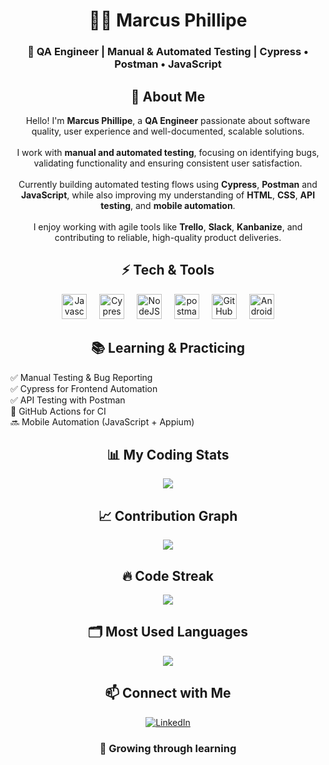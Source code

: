 # <div align="center"> 👨‍💻 Marcus Phillipe </div>

### <div align="center">🧪 QA Engineer | Manual & Automated Testing | Cypress • Postman • JavaScript </div>

## <div align="center">  🔎 About Me </div>

<div align="center">
Hello! I'm <strong>Marcus Phillipe</strong>, a <strong>QA Engineer</strong> passionate about software quality, user experience and well-documented, scalable solutions.
<br><br>
I work with <strong>manual and automated testing</strong>, focusing on identifying bugs, validating functionality and ensuring consistent user satisfaction.
<br><br>
Currently building automated testing flows using <strong>Cypress</strong>, <strong>Postman</strong> and <strong>JavaScript</strong>, while also improving my understanding of
<strong>HTML</strong>, <strong>CSS</strong>, <strong>API testing</strong>, and <strong>mobile automation</strong>.
<br><br>
I enjoy working with agile tools like <strong>Trello</strong>, <strong>Slack</strong>, <strong>Kanbanize</strong>, and contributing to reliable, high-quality product deliveries.
</div>

## <div align="center"> ⚡ Tech & Tools </div>

<div align="center">
  <img src="https://cdn.jsdelivr.net/gh/devicons/devicon@latest/icons/javascript/javascript-plain.svg" height="40" alt="Javascript"  />
  <img width="12" />
  <img src="https://cdn.jsdelivr.net/gh/devicons/devicon@latest/icons/cypressio/cypressio-original.svg" height="40" alt="Cypress" />
  <img width="12" />
  <img src="https://cdn.jsdelivr.net/gh/devicons/devicon@latest/icons/nodejs/nodejs-original.svg" height="40" alt="NodeJS"  />
  <img width="12" />
  <img src="https://cdn.jsdelivr.net/gh/devicons/devicon@latest/icons/postman/postman-original.svg" height="40" alt="postman logo"  />
  <img width="12" />
  <img src="https://cdn.jsdelivr.net/gh/devicons/devicon@latest/icons/githubactions/githubactions-original.svg" height= "40" alt="GitHub Actions" />
  <img width="12" />
  <img src="https://cdn.jsdelivr.net/gh/devicons/devicon@latest/icons/androidstudio/androidstudio-original.svg" height="40" alt="Android Studio"  />
</div>

## <div align="center"> 📚 Learning & Practicing </div>

✅ Manual Testing & Bug Reporting  
✅ Cypress for Frontend Automation  
✅ API Testing with Postman  
🔄 GitHub Actions for CI  
🔜 Mobile Automation (JavaScript + Appium)

## <div align="center"> 📊 My Coding Stats </div>

<div align="center">
  <img src="https://github-readme-stats.vercel.app/api?username=marcusphillipe&show_icons=true&theme=blueberry&hide=issues,contribs&hide_border=false&rank_icon=github" />
</div>

## <div align="center"> 📈 Contribution Graph </div>

<div align="center">
  <img src="https://github-readme-activity-graph.vercel.app/graph?username=marcusphillipe&theme=blueberry&title_color=6989cc&icon_color=27e8a7&bg_color=242938&point=white&line=27e8a7&color=6989cc&hide_border=false" />
</div>

## <div align="center"> 🔥 Code Streak </div>

<div align="center">
  <img src="https://github-readme-streak-stats.herokuapp.com/?user=marcusphillipe&theme=blueberry&hide_border=false" />
</div>

## <div align="center"> 🗂️ Most Used Languages </div>

<div align="center">
  <img src="https://github-readme-stats.vercel.app/api/top-langs/?username=marcusphillipe&theme=blueberry&show_icons=true&hide_border=false&layout=compact" />
</div>

## <div align="center"> 📫 Connect with Me </div>

<div align="center">
  <a href="https://www.linkedin.com/in/marcusparamos/">
    <img src="https://img.shields.io/badge/linkedin-%230077B5.svg?style=for-the-badge&logo=linkedin&logoColor=white" alt="LinkedIn" />
</a>
</div>

### <div align="center"> 🚀 Growing through learning </div>
